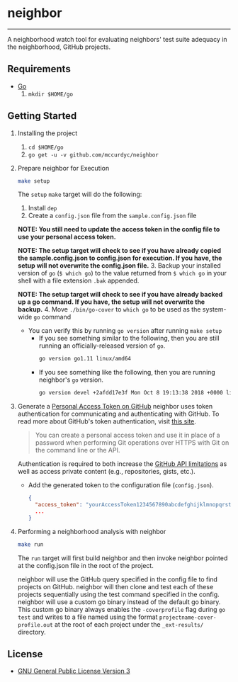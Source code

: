 # neighbor
---
A neighborhood watch tool for evaluating neighbors' test suite adequacy in the neighborhood, GitHub projects.

## Requirements
+ [Go](https://golang.org/dl/)
    1. `mkdir $HOME/go`

## Getting Started
1. Installing the project
    1. `cd $HOME/go`
    2. `go get -u -v github.com/mccurdyc/neighbor`
2. Prepare neighbor for Execution
    ```bash
    make setup
    ```

    The `setup` `make` target will do the following:
    1. Install `dep`
    2. Create a `config.json` file from the `sample.config.json` file

      **NOTE: You still need to update the access token in the config file to use your personal access token.**

      **NOTE: The setup target will check to see if you have already copied the sample.config.json to
      config.json for execution. If you have, the setup will not overwrite the config.json file.**
    3. Backup your installed version of `go` (`$ which go`) to the value returned
      from `$ which go` in your shell with a file extension `.bak` appended.

      **NOTE: The setup target will check to see if you have already backed up a go command. If you have,
      the setup will not overwrite the backup.**
    4. Move `./bin/go-cover` to `which go` to be used as the system-wide `go` command
      + You can verify this by running `go version` after running `make setup`
          + If you see something similar to the following, then you are still
            running an officially-released version of `go`.
              ```bash
              go version go1.11 linux/amd64
              ```
          + If you see something like the following, then you are running neighbor's `go` version.
              ```bash
              go version devel +2afdd17e3f Mon Oct 8 19:13:38 2018 +0000 linux/amd64
              ```
3. Generate a [Personal Access Token on GitHub](https://github.com/settings/tokens)
    neighbor uses token authentication for communicating and authenticating with GitHub.
    To read more about GitHub's token authentication, visit [this site](https://help.github.com/articles/creating-a-personal-access-token-for-the-command-line/).

    > You can create a personal access token and use it in place of a password when performing Git operations over HTTPS with Git on the command line or the API.

    Authentication is required to both increase the [GitHub API limitations](https://godoc.org/github.com/google/go-github/github#hdr-Rate_Limiting)
    as well as access private content (e.g., repositories, gists, etc.).

    + Add the generated token to the configuration file (`config.json`).
      ```json
      {
        "access_token": "yourAccessToken1234567890abcdefghijklmnopqrstuvwxyz",
        ...
      }
      ```
4. Performing a neighborhood analysis with neighbor
    ```bash
    make run
    ```

    The `run` target will first build neighbor and then invoke neighbor pointed
    at the config.json file in the root of the project.

    neighbor will use the GitHub query specified in the config file to find projects
    on GitHub. neighbor will then clone and test each of these projects sequentially
    using the test command specified in the config. neighbor will use a custom go binary
    instead of the default go binary. This custom go binary always enables the
    `-coverprofile` flag during `go test` and writes to a file named using the format
    `projectname-cover-profile.out` at the root of each project under the `_ext-results/`
    directory.

## License
+ [GNU General Public License Version 3](./LICENSE)
